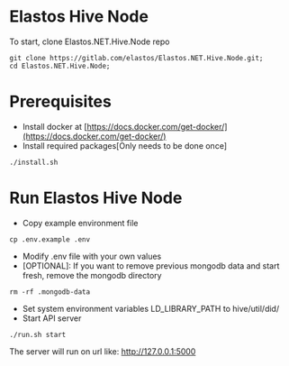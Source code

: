 # Elastos Hive Node

To start, clone Elastos.NET.Hive.Node repo
```
git clone https://gitlab.com/elastos/Elastos.NET.Hive.Node.git;
cd Elastos.NET.Hive.Node;
```

# Prerequisites
- Install docker at [https://docs.docker.com/get-docker/](https://docs.docker.com/get-docker/)
- Install required packages[Only needs to be done once]
```
./install.sh
```

# Run Elastos Hive Node
- Copy example environment file
```
cp .env.example .env
```
- Modify .env file with your own values
- [OPTIONAL]: If you want to remove previous mongodb data and start fresh, remove the mongodb directory
```
rm -rf .mongodb-data
```
- Set system environment variables LD_LIBRARY_PATH to hive/util/did/
- Start API server
```
./run.sh start
```

The server will run on url like: http://127.0.0.1:5000
